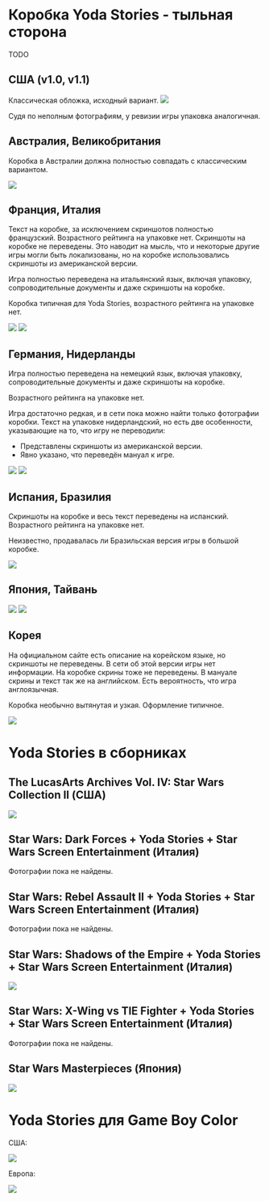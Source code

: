 Коробка Yoda Stories - тыльная сторона
======================================

TODO

США (v1.0, v1.1)
----------------

Классическая обложка, исходный вариант.
[![](images/cover/640/yoda-stories-usa-10-box-back.jpg)](images/cover/yoda-stories-usa-10-box-back.jpg)

Судя по неполным фотографиям, у ревизии игры упаковка аналогичная.

Австралия, Великобритания
-------------------------

Коробка в Австралии должна полностью совпадать с классическим вариантом.

[![](images/cover/640/yoda-stories-uk-box-back.jpg)](images/cover/yoda-stories-uk-box-back.jpg)

Франция, Италия
---------------

Текст на коробке, за исключением скриншотов полностью французский. Возрастного рейтинга на упаковке нет.
Скриншоты на коробке не переведены.
Это наводит на мысль, что и некоторые другие игры могли быть локализованы, 
но на коробке использовались скриншоты из американской версии.

Игра полностью переведена на итальянский язык, включая упаковку, 
сопроводительные документы и даже скриншоты на коробке.

Коробка типичная для Yoda Stories, возрастного рейтинга на упаковке нет.

[![](images/cover/640/yoda-stories-france-box-back.jpg)](images/cover/yoda-stories-france-box-back.jpg)
[![](images/cover/640/yoda-stories-italy-box-back.jpg)](images/cover/yoda-stories-italy-box-back.jpg)

Германия, Нидерланды
--------------------

Игра полностью переведена на немецкий язык, включая упаковку, 
сопроводительные документы и даже скриншоты на коробке.

Возрастного рейтинга на упаковке нет.

Игра достаточно редкая, и в сети пока можно найти только фотографии коробки.
Текст на упаковке нидерландский, но есть две особенности, указывающие на то, что игру не переводили:

* Представлены скриншоты из американской версии.
* Явно указано, что переведён мануал к игре.

[![](images/cover/640/yoda-stories-germany-box-back.jpg)](images/cover/yoda-stories-germany-box-back.jpg)
[![](images/cover/640/yoda-stories-netherlands-box-back.jpg)](images/cover/yoda-stories-netherlands-box-back.jpg)

Испания, Бразилия
-----------------

Скриншоты на коробке и весь текст переведены на испанский. Возрастного рейтинга на упаковке нет.

Неизвестно, продавалась ли Бразильская версия игры в большой коробке.

[![](images/cover/640/yoda-stories-spain-box-back.jpg)](images/cover/yoda-stories-spain-box-back.jpg)

Япония, Тайвань
---------------

[![](images/cover/640/yoda-stories-japan-box-back.jpg)](images/cover/yoda-stories-japan-box-back.jpg)
[![](images/cover/640/yoda-stories-taiwan-box-back.jpg)](images/cover/yoda-stories-taiwan-box-back.jpg)

Корея
-----

На официальном сайте есть описание на корейском языке, но скриншоты не переведены.
В сети об этой версии игры нет информации.
На коробке скрины тоже не переведены. В мануале скрины и текст так же на английском. 
Есть вероятность, что игра англоязычная.

Коробка необычно вытянутая и узкая. Оформление типичное.

[![](images/cover/640/yoda-stories-korea-box-back.jpg)](images/cover/yoda-stories-korea-box-back.jpg)


Yoda Stories в сборниках
========================

The LucasArts Archives Vol. IV: Star Wars Collection II (США)
-------------------------------------------------------------

[![](images/cover/640/lucas-arts-archives-iv-box-back.jpg)](images/cover/lucas-arts-archives-iv-box-back.jpg)

Star Wars: Dark Forces + Yoda Stories + Star Wars Screen Entertainment (Италия)
-------------------------------------------------------------------------------

Фотографии пока не найдены.

Star Wars: Rebel Assault II + Yoda Stories + Star Wars Screen Entertainment (Италия)
------------------------------------------------------------------------------------

Фотографии пока не найдены.

Star Wars: Shadows of the Empire + Yoda Stories + Star Wars Screen Entertainment (Италия)
-----------------------------------------------------------------------------------------

[![](images/cover/640/yoda-stories-soe-italy-box-back.jpg)](images/cover/yoda-stories-soe-italy-box-back.jpg)

Star Wars: X-Wing vs TIE Fighter + Yoda Stories + Star Wars Screen Entertainment (Италия)
-----------------------------------------------------------------------------------------

Фотографии пока не найдены.

Star Wars Masterpieces (Япония)
-------------------------------

[![](images/cover/640/yoda-stories-masterpieces-japan-box-back.jpg)](images/cover/yoda-stories-masterpieces-japan-box-back.jpg)



Yoda Stories для Game Boy Color
===============================

США:

[![](images/cover/thumb/yoda-stories-game-boy-usa-box-back.jpg)](images/cover/yoda-stories-game-boy-usa-box-back.jpg)

Европа:

[![](images/cover/thumb/yoda-stories-game-boy-europe-box-back.jpg)](images/cover/yoda-stories-game-boy-europe-box-back.jpg)

